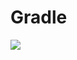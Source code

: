 # Gradle

[![](https://jitpack.io/v/zj565061763/compose-input.svg)](https://jitpack.io/#zj565061763/compose-input)